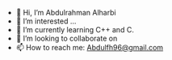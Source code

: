 - 👋 Hi, I’m Abdulrahman Alharbi
- 👀 I’m interested ...
- 🌱 I’m currently learning C++ and C.
- 💞️ I’m looking to collaborate on 
- 📫 How to reach me: Abdulfh96@gmail.com

<!---
aalha21/aalha21 is a ✨ special ✨ repository because its `README.md` (this file) appears on your GitHub profile.
You can click the Preview link to take a look at your changes.
--->
